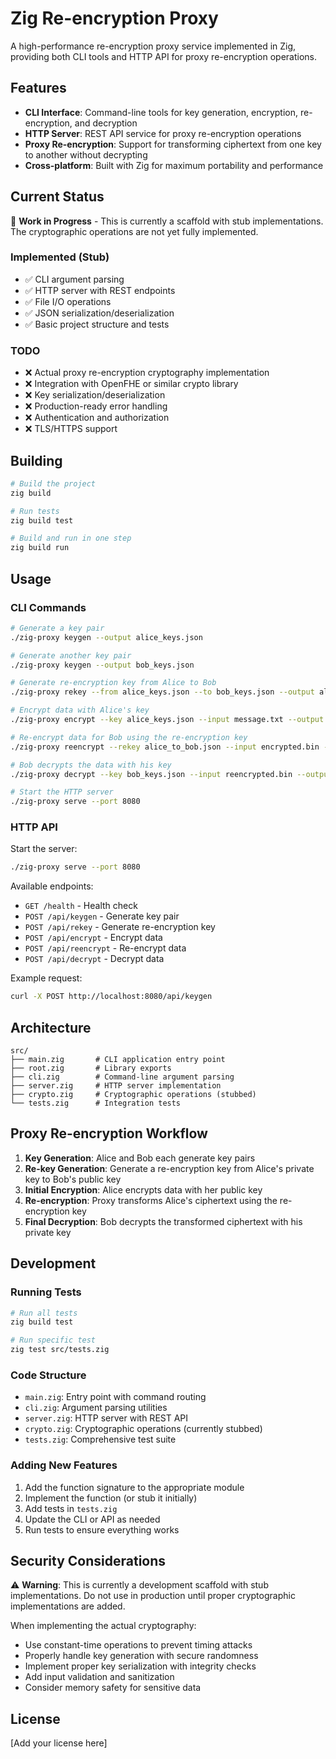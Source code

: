 # Zig Re-encryption Proxy

A high-performance re-encryption proxy service implemented in Zig, providing both CLI tools and HTTP API for proxy re-encryption operations.

## Features

- **CLI Interface**: Command-line tools for key generation, encryption, re-encryption, and decryption
- **HTTP Server**: REST API service for proxy re-encryption operations
- **Proxy Re-encryption**: Support for transforming ciphertext from one key to another without decrypting
- **Cross-platform**: Built with Zig for maximum portability and performance

## Current Status

🚧 **Work in Progress** - This is currently a scaffold with stub implementations. The cryptographic operations are not yet fully implemented.

### Implemented (Stub)
- ✅ CLI argument parsing
- ✅ HTTP server with REST endpoints
- ✅ File I/O operations
- ✅ JSON serialization/deserialization
- ✅ Basic project structure and tests

### TODO
- ❌ Actual proxy re-encryption cryptography implementation
- ❌ Integration with OpenFHE or similar crypto library
- ❌ Key serialization/deserialization
- ❌ Production-ready error handling
- ❌ Authentication and authorization
- ❌ TLS/HTTPS support

## Building

```bash
# Build the project
zig build

# Run tests
zig build test

# Build and run in one step
zig build run
```

## Usage

### CLI Commands

```bash
# Generate a key pair
./zig-proxy keygen --output alice_keys.json

# Generate another key pair
./zig-proxy keygen --output bob_keys.json

# Generate re-encryption key from Alice to Bob
./zig-proxy rekey --from alice_keys.json --to bob_keys.json --output alice_to_bob.json

# Encrypt data with Alice's key
./zig-proxy encrypt --key alice_keys.json --input message.txt --output encrypted.bin

# Re-encrypt data for Bob using the re-encryption key
./zig-proxy reencrypt --rekey alice_to_bob.json --input encrypted.bin --output reencrypted.bin

# Bob decrypts the data with his key
./zig-proxy decrypt --key bob_keys.json --input reencrypted.bin --output message_decrypted.txt

# Start the HTTP server
./zig-proxy serve --port 8080
```

### HTTP API

Start the server:
```bash
./zig-proxy serve --port 8080
```

Available endpoints:

- `GET /health` - Health check
- `POST /api/keygen` - Generate key pair
- `POST /api/rekey` - Generate re-encryption key  
- `POST /api/encrypt` - Encrypt data
- `POST /api/reencrypt` - Re-encrypt data
- `POST /api/decrypt` - Decrypt data

Example request:
```bash
curl -X POST http://localhost:8080/api/keygen
```

## Architecture

```
src/
├── main.zig       # CLI application entry point
├── root.zig       # Library exports
├── cli.zig        # Command-line argument parsing
├── server.zig     # HTTP server implementation
├── crypto.zig     # Cryptographic operations (stubbed)
└── tests.zig      # Integration tests
```

## Proxy Re-encryption Workflow

1. **Key Generation**: Alice and Bob each generate key pairs
2. **Re-key Generation**: Generate a re-encryption key from Alice's private key to Bob's public key
3. **Initial Encryption**: Alice encrypts data with her public key
4. **Re-encryption**: Proxy transforms Alice's ciphertext using the re-encryption key
5. **Final Decryption**: Bob decrypts the transformed ciphertext with his private key

## Development

### Running Tests

```bash
# Run all tests
zig build test

# Run specific test
zig test src/tests.zig
```

### Code Structure

- `main.zig`: Entry point with command routing
- `cli.zig`: Argument parsing utilities
- `server.zig`: HTTP server with REST API
- `crypto.zig`: Cryptographic operations (currently stubbed)
- `tests.zig`: Comprehensive test suite

### Adding New Features

1. Add the function signature to the appropriate module
2. Implement the function (or stub it initially)
3. Add tests in `tests.zig`
4. Update the CLI or API as needed
5. Run tests to ensure everything works

## Security Considerations

⚠️ **Warning**: This is currently a development scaffold with stub implementations. Do not use in production until proper cryptographic implementations are added.

When implementing the actual cryptography:
- Use constant-time operations to prevent timing attacks
- Properly handle key generation with secure randomness
- Implement proper key serialization with integrity checks
- Add input validation and sanitization
- Consider memory safety for sensitive data

## License

[Add your license here]
